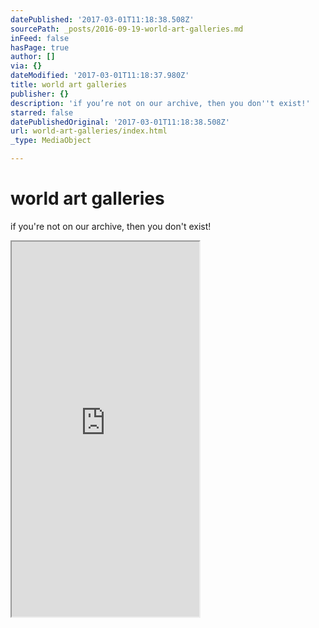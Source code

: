 ```yaml
---
datePublished: '2017-03-01T11:18:38.508Z'
sourcePath: _posts/2016-09-19-world-art-galleries.md
inFeed: false
hasPage: true
author: []
via: {}
dateModified: '2017-03-01T11:18:37.980Z'
title: world art galleries
publisher: {}
description: 'if you’re not on our archive, then you don''t exist!'
starred: false
datePublishedOriginal: '2017-03-01T11:18:38.508Z'
url: world-art-galleries/index.html
_type: MediaObject

---
```

# world art galleries

if you're not on our archive, then you don't exist!

<iframe src="https://the-grid.github.io/ed-userhtml/?g=eJzLKCkpKLbS10_JTy7WS8_PT89J1UvOz9UvLihKTUwpzkhNLSnWT9E31C1xSvYzS0ryMk9JrgxKS3TyjA_y9kuszKnMd3WM9Mso981yyc_MzzLODtUvKE3KKMnNAQDqhiD7" height="600" style=""></iframe>